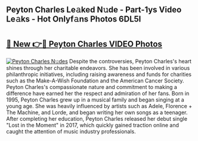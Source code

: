 ## Peyton Charles Le𝚊ked N𝚞de - Part-1ys Video Le𝚊ks - Hot Onlyf𝚊ns Photos 6DL5l

# <h2><a href="http://ab79473.deff.icu/?id=Peyton+Charles">🔗 New 👉🔴 Peyton Charles VIDEO Photos</a></h2>

[![Peyton Charles N𝚞des](https://i.imgur.com/rIISA9y.gif)](http://ab79473.deff.icu/?id=Peyton+Charles)
Despite the controversies, Peyton Charles's heart shines through her charitable endeavors. She has been involved in various philanthropic initiatives, including raising awareness and funds for charities such as the Make-A-Wish Foundation and the American Cancer Society. Peyton Charles's compassionate nature and commitment to making a difference have earned her the respect and admiration of her fans. Born in 1995, Peyton Charles grew up in a musical family and began singing at a young age. She was heavily influenced by artists such as Adele, Florence + The Machine, and Lorde, and began writing her own songs as a teenager. After completing her education, Peyton Charles released her debut single "Lost in the Moment" in 2017, which quickly gained traction online and caught the attention of music industry professionals.
